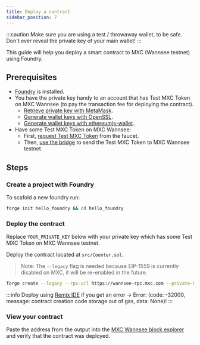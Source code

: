 ```yaml
---
title: Deploy a contract
sidebar_position: 7
---
```

:::caution
Make sure you are using a test / throwaway wallet, to be safe. Don't ever reveal the private key of your main wallet!
:::

This guide will help you deploy a smart contract to MXC (Wannsee testnet) using Foundry.

## Prerequisites

- [Foundry](https://book.getfoundry.sh/getting-started/installation) is installed.
- You have the private key handy to an account that has Test MXC Token on MXC Wannsee (to pay the transaction fee for deploying the contract).
    - [Retrieve private key with MetaMask](https://support.metamask.io/hc/en-us/articles/360015289632-How-to-export-an-account-s-private-key#:~:text=On%20the%20account%20page%2C%20click,click%20%E2%80%9CConfirm%E2%80%9D%20to%20proceed.).
    - [Generate wallet keys with OpenSSL](https://gist.github.com/miguelmota/3793b160992b4ea0b616497b8e5aee2f).
    - [Generate wallet keys with ethereumjs-wallet](https://piyopiyo.medium.com/how-to-generate-ethereum-private-key-and-address-in-local-offline-environment-90294308593c).
- Have some Test MXC Token on MXC Wannsee:
    - First, [request Test MXC Token](/docs/Tutorials/receive-tokens) from the faucet.
    - Then, [use the bridge](/docs/Tutorials/use-the-bridge) to send the Test MXC Token to MXC Wannsee testnet.

## Steps

### Create a project with Foundry
To scafold a new foundry run:
```sh
forge init hello_foundry && cd hello_foundry
```

### Deploy the contract

Replace `YOUR_PRIVATE_KEY` below with your private key which has some Test MXC Token on MXC Wannsee testnet.

Deploy the contract located at `src/Counter.sol`.

> Note: The `--legacy` flag is needed because EIP-1559 is currently disabled on MXC, it will be re-enabled in the future.
```sh
forge create --legacy --rpc-url https://wannsee-rpc.mxc.com --private-key YOUR_PRIVATE_KEY src/Counter.sol:Counter
```

:::info
Deploy using [Remix IDE](https://remix.ethereum.org) if you get an error ->  Error: (code: -32000, message: contract creation code storage out of gas, data: None)!
:::

### View your contract
Paste the address from the output into the [MXC Wannsee block explorer](https://wannsee-explorer.mxc.com) and verify that the contract was deployed.
